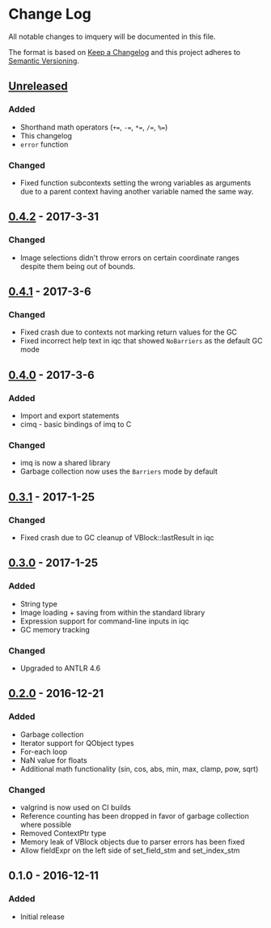 # Change Log

All notable changes to imquery will be documented in this file.

The format is based on [Keep a Changelog](http://keepachangelog.com/)
and this project adheres to [Semantic Versioning](http://semver.org/).

## [Unreleased]
### Added
- Shorthand math operators (`+=`, `-=`, `*=`, `/=`, `%=`)
- This changelog
- `error` function

### Changed
- Fixed function subcontexts setting the wrong variables as arguments due to a parent context having another variable named the same way.

## [0.4.2] - 2017-3-31
### Changed
- Image selections didn't throw errors on certain coordinate ranges despite them being out of bounds.

## [0.4.1] - 2017-3-6
### Changed
- Fixed crash due to contexts not marking return values for the GC
- Fixed incorrect help text in iqc that showed `NoBarriers` as the default GC mode

## [0.4.0] - 2017-3-6
### Added
- Import and export statements
- cimq - basic bindings of imq to C

### Changed
- imq is now a shared library
- Garbage collection now uses the `Barriers` mode by default

## [0.3.1] - 2017-1-25
### Changed
- Fixed crash due to GC cleanup of VBlock::lastResult in iqc

## [0.3.0] - 2017-1-25
### Added
- String type
- Image loading + saving from within the standard library
- Expression support for command-line inputs in iqc
- GC memory tracking

### Changed
- Upgraded to ANTLR 4.6

## [0.2.0] - 2016-12-21
### Added
- Garbage collection
- Iterator support for QObject types
- For-each loop
- NaN value for floats
- Additional math functionality (sin, cos, abs, min, max, clamp, pow, sqrt)

### Changed
- valgrind is now used on CI builds
- Reference counting has been dropped in favor of garbage collection where possible
- Removed ContextPtr type
- Memory leak of VBlock objects due to parser errors has been fixed
- Allow fieldExpr on the left side of set_field_stm and set_index_stm

## 0.1.0 - 2016-12-11
### Added
- Initial release

[Unreleased]: https://github.com/redxdev/imquery/compare/v0.4.2...HEAD
[0.4.2]: https://github.com/redxdev/imquery/compare/v0.4.1...v0.4.2
[0.4.1]: https://github.com/redxdev/imquery/compare/v0.4...v0.4.1
[0.4.0]: https://github.com/redxdev/imquery/compare/v0.3.1...v0.4
[0.3.1]: https://github.com/redxdev/imquery/compare/v0.3...v0.3.1
[0.3.0]: https://github.com/redxdev/imquery/compare/v0.2...v0.3
[0.2.0]: https://github.com/redxdev/imquery/compare/v0.1...v0.2